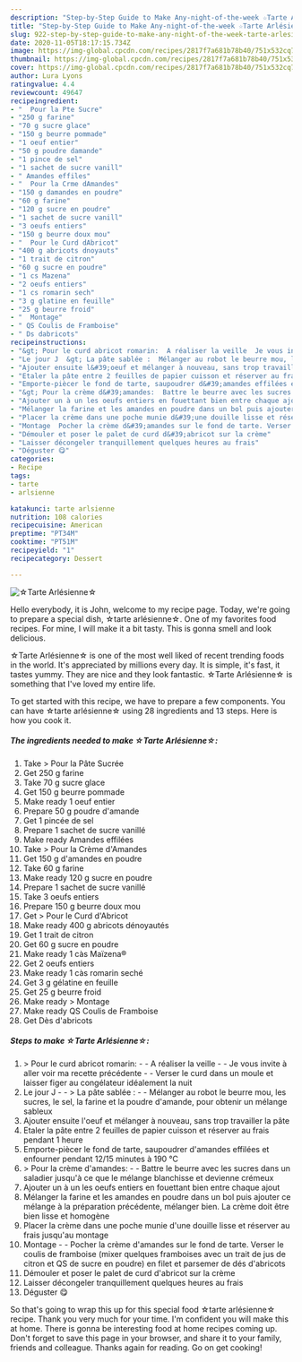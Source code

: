 ```yaml
---
description: "Step-by-Step Guide to Make Any-night-of-the-week ☆Tarte Arlésienne☆"
title: "Step-by-Step Guide to Make Any-night-of-the-week ☆Tarte Arlésienne☆"
slug: 922-step-by-step-guide-to-make-any-night-of-the-week-tarte-arlesienne
date: 2020-11-05T18:17:15.734Z
image: https://img-global.cpcdn.com/recipes/2817f7a681b78b40/751x532cq70/☆tarte-arlesienne☆-photo-principale-de-la-recette.jpg
thumbnail: https://img-global.cpcdn.com/recipes/2817f7a681b78b40/751x532cq70/☆tarte-arlesienne☆-photo-principale-de-la-recette.jpg
cover: https://img-global.cpcdn.com/recipes/2817f7a681b78b40/751x532cq70/☆tarte-arlesienne☆-photo-principale-de-la-recette.jpg
author: Lura Lyons
ratingvalue: 4.4
reviewcount: 49647
recipeingredient:
- "  Pour la Pte Sucre"
- "250 g farine"
- "70 g sucre glace"
- "150 g beurre pommade"
- "1 oeuf entier"
- "50 g poudre damande"
- "1 pince de sel"
- "1 sachet de sucre vanill"
- " Amandes effiles"
- "  Pour la Crme dAmandes"
- "150 g damandes en poudre"
- "60 g farine"
- "120 g sucre en poudre"
- "1 sachet de sucre vanill"
- "3 oeufs entiers"
- "150 g beurre doux mou"
- "  Pour le Curd dAbricot"
- "400 g abricots dnoyauts"
- "1 trait de citron"
- "60 g sucre en poudre"
- "1 cs Mazena"
- "2 oeufs entiers"
- "1 cs romarin sech"
- "3 g glatine en feuille"
- "25 g beurre froid"
- "  Montage"
- " QS Coulis de Framboise"
- " Ds dabricots"
recipeinstructions:
- "&gt; Pour le curd abricot romarin:  A réaliser la veille  Je vous invite à aller voir ma recette précédente  Verser le curd dans un moule et laisser figer au congélateur idéalement la nuit"
- "Le jour J  &gt; La pâte sablée :  Mélanger au robot le beurre mou, les sucres, le sel, la farine et la poudre d&#39;amande, pour obtenir un mélange sableux"
- "Ajouter ensuite l&#39;oeuf et mélanger à nouveau, sans trop travailler la pâte"
- "Etaler la pâte entre 2 feuilles de papier cuisson et réserver au frais pendant 1 heure"
- "Emporte-piècer le fond de tarte, saupoudrer d&#39;amandes effilées et enfourner pendant 12/15 minutes à 190 °C"
- "&gt; Pour la crème d&#39;amandes:  Battre le beurre avec les sucres dans un saladier jusqu&#39;à ce que le mélange blanchisse et devienne crémeux"
- "Ajouter un à un les oeufs entiers en fouettant bien entre chaque ajout"
- "Mélanger la farine et les amandes en poudre dans un bol puis ajouter ce mélange à la préparation précédente, mélanger bien. La crème doit être bien lisse et homogène"
- "Placer la crème dans une poche munie d&#39;une douille lisse et réserver au frais jusqu&#39;au montage"
- "Montage  Pocher la crème d&#39;amandes sur le fond de tarte. Verser le coulis de framboise (mixer quelques framboises avec un trait de jus de citron et QS de sucre en poudre) en filet et parsemer de dés d&#39;abricots"
- "Démouler et poser le palet de curd d&#39;abricot sur la crème"
- "Laisser décongeler tranquillement quelques heures au frais"
- "Déguster 😋"
categories:
- Recipe
tags:
- tarte
- arlsienne

katakunci: tarte arlsienne 
nutrition: 108 calories
recipecuisine: American
preptime: "PT34M"
cooktime: "PT51M"
recipeyield: "1"
recipecategory: Dessert

---
```



![☆Tarte Arlésienne☆](https://img-global.cpcdn.com/recipes/2817f7a681b78b40/751x532cq70/☆tarte-arlesienne☆-photo-principale-de-la-recette.jpg)

Hello everybody, it is John, welcome to my recipe page. Today, we're going to prepare a special dish, ☆tarte arlésienne☆. One of my favorites food recipes. For mine, I will make it a bit tasty. This is gonna smell and look delicious.



☆Tarte Arlésienne☆ is one of the most well liked of recent trending foods in the world. It's appreciated by millions every day. It is simple, it's fast, it tastes yummy. They are nice and they look fantastic. ☆Tarte Arlésienne☆ is something that I've loved my entire life.


To get started with this recipe, we have to prepare a few components. You can have ☆tarte arlésienne☆ using 28 ingredients and 13 steps. Here is how you cook it.

<!--inarticleads1-->

##### The ingredients needed to make ☆Tarte Arlésienne☆:

1. Take  &gt; Pour la Pâte Sucrée
1. Get 250 g farine
1. Take 70 g sucre glace
1. Get 150 g beurre pommade
1. Make ready 1 oeuf entier
1. Prepare 50 g poudre d&#39;amande
1. Get 1 pincée de sel
1. Prepare 1 sachet de sucre vanillé
1. Make ready  Amandes effilées
1. Take  &gt; Pour la Crème d&#39;Amandes
1. Get 150 g d&#39;amandes en poudre
1. Take 60 g farine
1. Make ready 120 g sucre en poudre
1. Prepare 1 sachet de sucre vanillé
1. Take 3 oeufs entiers
1. Prepare 150 g beurre doux mou
1. Get  &gt; Pour le Curd d&#39;Abricot
1. Make ready 400 g abricots dénoyautés
1. Get 1 trait de citron
1. Get 60 g sucre en poudre
1. Make ready 1 càs Maïzena®
1. Get 2 oeufs entiers
1. Make ready 1 càs romarin seché
1. Get 3 g gélatine en feuille
1. Get 25 g beurre froid
1. Make ready  &gt; Montage
1. Make ready  QS Coulis de Framboise
1. Get  Dès d&#39;abricots




<!--inarticleads2-->

##### Steps to make ☆Tarte Arlésienne☆:

1. &gt; Pour le curd abricot romarin: -  - A réaliser la veille -  - Je vous invite à aller voir ma recette précédente -  - Verser le curd dans un moule et laisser figer au congélateur idéalement la nuit
1. Le jour J -  - &gt; La pâte sablée : -  - Mélanger au robot le beurre mou, les sucres, le sel, la farine et la poudre d&#39;amande, pour obtenir un mélange sableux
1. Ajouter ensuite l&#39;oeuf et mélanger à nouveau, sans trop travailler la pâte
1. Etaler la pâte entre 2 feuilles de papier cuisson et réserver au frais pendant 1 heure
1. Emporte-piècer le fond de tarte, saupoudrer d&#39;amandes effilées et enfourner pendant 12/15 minutes à 190 °C
1. &gt; Pour la crème d&#39;amandes: -  - Battre le beurre avec les sucres dans un saladier jusqu&#39;à ce que le mélange blanchisse et devienne crémeux
1. Ajouter un à un les oeufs entiers en fouettant bien entre chaque ajout
1. Mélanger la farine et les amandes en poudre dans un bol puis ajouter ce mélange à la préparation précédente, mélanger bien. La crème doit être bien lisse et homogène
1. Placer la crème dans une poche munie d&#39;une douille lisse et réserver au frais jusqu&#39;au montage
1. Montage -  - Pocher la crème d&#39;amandes sur le fond de tarte. Verser le coulis de framboise (mixer quelques framboises avec un trait de jus de citron et QS de sucre en poudre) en filet et parsemer de dés d&#39;abricots
1. Démouler et poser le palet de curd d&#39;abricot sur la crème
1. Laisser décongeler tranquillement quelques heures au frais
1. Déguster 😋




So that's going to wrap this up for this special food ☆tarte arlésienne☆ recipe. Thank you very much for your time. I'm confident you will make this at home. There is gonna be interesting food at home recipes coming up. Don't forget to save this page in your browser, and share it to your family, friends and colleague. Thanks again for reading. Go on get cooking!
